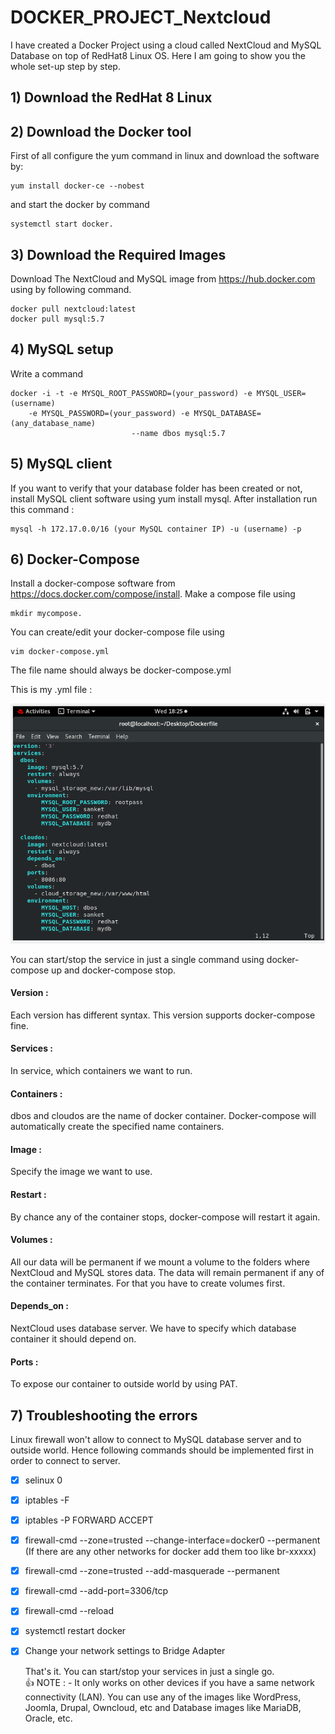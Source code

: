   # DOCKER_PROJECT_Nextcloud

I have created a Docker Project using a cloud called NextCloud and MySQL Database on top of RedHat8 Linux OS. Here I am  going to show you the whole set-up step by step. 


## 1) Download the RedHat 8 Linux 
## 2) Download the Docker tool

First of all configure the yum command in linux and download the software by:
        
    yum install docker-ce --nobest 
and start the docker by command 

    systemctl start docker.
 ## 3) Download the Required Images
Download The NextCloud and MySQL image from https://hub.docker.com using by following command.
    
    docker pull nextcloud:latest
    docker pull mysql:5.7 

 ## 4) MySQL setup

Write a command 

    docker -i -t -e MYSQL_ROOT_PASSWORD=(your_password) -e MYSQL_USER=(username)
		-e MYSQL_PASSWORD=(your_password) -e MYSQL_DATABASE=     (any_database_name) 
		                       --name dbos mysql:5.7
 ## 5) MySQL client
If you want to verify that your database folder has been created or not, install MySQL client software using yum install mysql. After installation run this command : 
   
    mysql -h 172.17.0.0/16 (your MySQL container IP) -u (username) -p
 
 ## 6) Docker-Compose
Install a docker-compose software from https://docs.docker.com/compose/install. 
Make a compose file using 

    mkdir mycompose. 

You can create/edit your docker-compose file using 
    
    vim docker-compose.yml
The file name should always be docker-compose.yml

This is my .yml file :

      
![docker-compose1](https://github.com/sanket3122/DOCKER_PROJECT_Nextcloud/blob/master/docker-compose1.PNG)

You can start/stop the service in just a single command using docker-compose up and docker-compose stop. 
   #### Version :
Each version has different syntax. This version supports docker-compose fine. 
   #### Services : 
In service, which containers we want to run.
   #### Containers :
dbos and cloudos are the name of docker container. Docker-compose will automatically create the specified name containers.
   ####  Image : 
Specify the image we want to use.
   #### Restart :
By chance any of the container stops, docker-compose will restart it again.
   #### Volumes : 
All our data will be permanent if we mount a volume to the folders where NextCloud and MySQL stores data. The data will remain permanent if any of the container terminates. For that you have to create volumes first. 
   #### Depends_on : 
NextCloud uses database server. We have to specify which database container it should depend on.
   #### Ports : 
To expose our container to outside world by using PAT.
   
   ## 7) Troubleshooting the errors
Linux firewall won't allow to connect to MySQL database server and to outside world. Hence following commands should be implemented first in order to connect to server.
- [x] selinux 0
- [x] iptables -F
- [x] iptables -P FORWARD ACCEPT
- [x] firewall-cmd --zone=trusted --change-interface=docker0 --permanent 
(If there are any other networks for docker add them too like br-xxxxx)
- [x] firewall-cmd --zone=trusted --add-masquerade --permanent
- [x] firewall-cmd --add-port=3306/tcp
- [x] firewall-cmd --reload
- [x] systemctl restart docker
- [x] Change your network settings to Bridge Adapter
         
   That's it. You can start/stop your services in just a single go.  
            :+1: NOTE  : - It only works on other devices if you have a same network connectivity (LAN). You can use any of the images like WordPress, Joomla, Drupal, Owncloud, etc and Database images like MariaDB, Oracle, etc.
